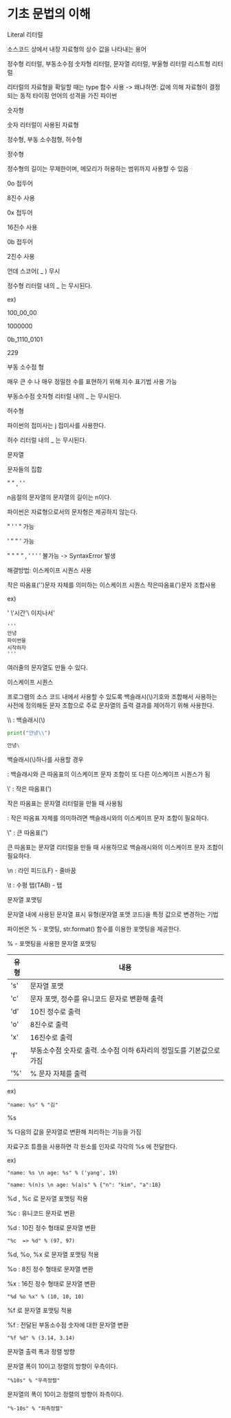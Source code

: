 # 기초 문법의 이해



Literal 리터럴

소스코드 상에서 내장 자료형의 상수 값을 나타내는 용어



정수형 리터럴, 부동소수점 숫자형 리터럴, 문자열 리터럴, 부울형 리터럴 리스트형 리터럴



리터럴의 자료형을 확일할 때는 type 함수 사용 -> 왜냐하면: 값에 의해 자료형이 결정되는 동적 타이핑 언어의 성격을 가진 파이썬



숫자형

숫자 리터럴이 사용된 자료형

정수형, 부동 소수점형, 허수형



정수형

정수형의 길이는 무제한이며, 메모리가 허용하는 범위까지 사용할 수 있음



0o 접두어

8진수 사용	



0x 접두어

16진수 사용



0b 접두어

2진수 사용



언데 스코어( _ ) 무시

정수형 리터럴 내의 _ 는 무시된다.

ex)

100_00_00

1000000



0b_1110_0101

229





부동 소수점 형



매우 큰 수 나 매우 정밀한 수를 표현하기 위해 지수 표기법 사용 가능



부동소수점 숫자형 리터럴 내의 _ 는 무시된다.





허수형

파이썬의 접미사는 j 접미사를 사용한다.

허수 리터럴 내의 _ 는 무시된다.





문자열

문자들의 집합

" " , ' '



n음절의 문자열의 문자열의 길이는 n이다.



파이썬은 자료형으로서의 문자형은 제공하지 않는다.



"  ' '   " 가능

'  "  "  ' 가능

" " " "  , '  '  '  '  불가능 -> SyntaxError 발생

해결방법: 이스케이프 시퀀스 사용

작은 따옴표('')문자 자체를 의미하는 이스케이프 시퀀스 작은따옴표(\')문자 조합사용

ex)

'   \\'시간\'\  이지나서'



```
'''
안녕
파이썬을
시작하자
'''
```

여러줄의 문자열도 만들 수 있다.





이스케이프 시퀀스

프로그램의 소스 코드 내에서 사용할 수 있도록 백슬래시(\\)기호와 조합해서 사용하는 사전에 정의해둔 문자 조합으로 주로 문자열의 출력 결과를 제어하기 위해 사용한다.



\\\ : 백슬래시(\\)



```python
print("안녕\\")

안녕\
```



백슬래시(\\)하나를 사용할 경우

: 백슬래시와 큰 따옴표의 이스케이프 문자 조합이 또 다른 이스케이프 시퀀스가 됨



\\' : 작은 따옴표(')



작은 따옴표는 문자열 리터럴을 만들 때 사용됨

: 작은 따옴표 자체를 의미하려면 백슬래시와의 이스케이프 문자 조합이 필요하다.



\\" : 큰 따옴표(")



큰 따옴표는 문자열 리터럴을 만들 때 사용하므로 백슬래시와의 이스케이프 문자 조합이 필요하다.



\\n : 라인 피드(LF) - 줄바꿈



\\t : 수평 탭(TAB) - 탭





문자열 포맷팅

문자열 내에 사용된 문자열 표시 유형(문자열 포맷 코드)을 특정 값으로 변경하는 기법



파이썬은 % - 포맷팅, str.format() 함수를 이용한 포맷팅을 제공한다.





% - 포맷팅을 사용한 문자열 포맷팅

| 유형 | 내용                                                         |
| ---- | ------------------------------------------------------------ |
| 's'  | 문자열 포맷                                                  |
| 'c'  | 문자 포맷, 정수를 유니코드 문자로 변환해 출력                |
| 'd'  | 10진 정수로 출력                                             |
| 'o'  | 8진수로 출력                                                 |
| 'x'  | 16진수로 출력                                                |
| 'f'  | 부동소수점 숫자로 출력. 소수점 이하 6자리의 정밀도를 기본값으로 가짐 |
| '%'  | % 문자 자체를 출력                                           |



ex)



```
"name: %s" % "김"
```



%s

% 다음의 값을 문자열로 변환해 처리하는 기능을 가짐



자료구조 튜플을 사용하면 각 원소를 인자로 각각의 %s 에 전달한다.

ex)

```
"name: %s \n age: %s" % ('yang', 19)
```



```
"name: %(n)s \n age: %(a)s" % {"n": "kim", "a":18}
```



%d , %c 로 문자열 포맷팅 적용

%c : 유니코드 문자로 변환

%d : 10진 정수 형태로 문자열 변환



```
"%c  => %d" % (97, 97)
```



%d, %o, %x 로 문자열 포맷팅 적용

%o : 8진 정수 형태로 문자열 변환

%x : 16진 정수 형태로 문자열 변환



```
"%d %o %x" % (10, 10, 10)
```



%f 로 문자열 포맷팅 적용

%f : 전달된 부동소수점 숫자에 대한 문자열 변환



```
"%f %d" % (3.14, 3.14)
```





문자열 출력 폭과 정렬 방향



문자열 폭이 10이고 정렬의 방향이 우측이다.

```
"%10s" % "우측정렬"
```



문자열의 폭이 10이고 정렬의 방향이 좌측이다.

```
"%-10s" % "좌측정렬"
```















